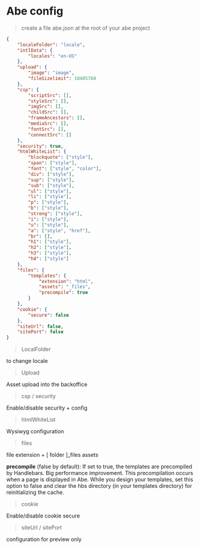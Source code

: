 # Abe config

> create a file abe.json at the root of your abe project


```json
{
	"localeFolder": "locale",
	"intlData": {
		"locales": "en-US"
	},
	"upload": {
		"image": "image",
		"fileSizelimit": 10485760
	},
	"csp": {
		"scriptSrc": [],
		"styleSrc": [],
		"imgSrc": [],
		"childSrc": [],
		"frameAncestors": [],
		"mediaSrc": [],
		"fontSrc": [],
		"connectSrc": []
	},
	"security": true,
	"htmlWhiteList": {
		"blockquote": ["style"],
		"span": ["style"],
		"font": ["style", "color"],
		"div": ["style"],
		"sup": ["style"],
		"sub": ["style"],
		"ul": ["style"],
		"li": ["style"],
		"p": ["style"],
		"b": ["style"],
		"strong": ["style"],
		"i": ["style"],
		"u": ["style"],
		"a": ["style", "href"],
		"br": [],
		"h1": ["style"],
		"h2": ["style"],
		"h3": ["style"],
		"h4": ["style"]
	},
	"files": {
		"templates": {
			"extension": "html",
			"assets": "_files",
			"precompile": true
		}
	},
	"cookie": {
		"secure": false
	},
	"siteUrl": false,
	"sitePort": false
}
```

> LocalFolder

to change locale

> Upload

Asset upload into the backoffice

> csp / security

Enable/disable security + config

> htmlWhiteList

Wysiwyg configuration

> files

file extension + [ folder ]_files assets

__precompile__ (false by default): If set to true, the templates are precompiled by Handlebars. Big performance improvement. This precompilation occurs when a page is displayed in Abe. While you design your templates, set this option to false and clear the hbs directory (in your templates directory) for reinitializing the cache.

> cookie

Enable/disable cookie secure

> siteUrl / sitePort

configuration for preview only